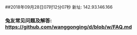 ##2018年09月28日07时12分07秒 新址: 142.93.146.166
### 兔友常见问题及解答: https://github.com/wanggonging/d/blob/w/FAQ.md
